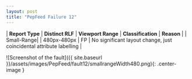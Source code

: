 ```yaml
---
layout: post
title: "PepFeed Failure 12"
---
```

| **Report Type** | **Distinct RLF** | **Viewport Range** | **Classification** | **Reason** |
| Small-Range|  | 480px-480px | FP | No significant layout change, just coincidental attribute labelling | 

![Screenshot of the fault]({{ site.baseurl }}/assets/images/PepFeed/fault12/smallrangeWidth480.png){: .center-image }